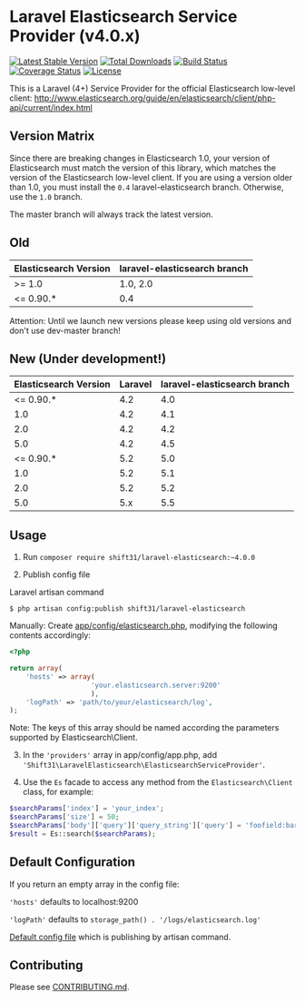 Laravel Elasticsearch Service Provider  (v4.0.x)
================================================
[![Latest Stable Version](https://poser.pugx.org/shift31/laravel-elasticsearch/v/stable)](https://packagist.org/packages/shift31/laravel-elasticsearch)
[![Total Downloads](https://poser.pugx.org/shift31/laravel-elasticsearch/downloads)](https://packagist.org/packages/shift31/laravel-elasticsearch)
[![Build Status](https://travis-ci.org/shift31/laravel-elasticsearch.svg?branch=master)](https://travis-ci.org/shift31/laravel-elasticsearch)
[![Coverage Status](https://coveralls.io/repos/github/shift31/laravel-elasticsearch/badge.svg?branch=master)](https://coveralls.io/github/shift31/laravel-elasticsearch?branch=master)
[![License](https://poser.pugx.org/shift31/laravel-elasticsearch/license)](https://packagist.org/packages/shift31/laravel-elasticsearch)

This is a Laravel (4+) Service Provider for the official Elasticsearch low-level client:
http://www.elasticsearch.org/guide/en/elasticsearch/client/php-api/current/index.html


Version Matrix
------------------
Since there are breaking changes in Elasticsearch 1.0, your version of Elasticsearch must match the version of this 
library, which matches the version of the Elasticsearch low-level client. If you are using a version older than 1.0, you
 must install the `0.4` laravel-elasticsearch branch.  Otherwise, use the `1.0` branch.

The master branch will always track the latest version.

Old  
---
| Elasticsearch Version | laravel-elasticsearch branch |
| --------------------- | ---------------------------- |
| >= 1.0                | 1.0, 2.0                     |
| <= 0.90.*             | 0.4                          |

Attention: Until we launch new versions please keep using old versions and don't use dev-master branch!

New (Under development!)
------------------
| Elasticsearch Version | Laravel | laravel-elasticsearch branch |
| --------------------- |---------| ---------------------------- |
| <= 0.90.*             | 4.2     | 4.0                          |
|  1.0                  | 4.2     | 4.1                          |
|  2.0                  | 4.2     | 4.2                          |
|  5.0                  | 4.2     | 4.5                          |
| <= 0.90.*             | 5.2     | 5.0                          |
|  1.0                  | 5.2     | 5.1                          |
|  2.0                  | 5.2     | 5.2                          |
|  5.0                  | 5.x     | 5.5                          |

Usage
-----
1. Run `composer require shift31/laravel-elasticsearch:~4.0.0`

2. Publish config file

Laravel artisan command 
```
$ php artisan config:publish shift31/laravel-elasticsearch 
```

Manually: Create [app/config/elasticsearch.php](src/config/elasticsearch.php), modifying the following contents 
accordingly:
```php
<?php

return array(
    'hosts' => array(
                    'your.elasticsearch.server:9200'
                    ),
    'logPath' => 'path/to/your/elasticsearch/log',
);
```
Note: The keys of this array should be named according the parameters supported by Elasticsearch\Client.

3. In the `'providers'` array in app/config/app.php, add `'Shift31\LaravelElasticsearch\ElasticsearchServiceProvider'`. 

4. Use the `Es` facade to access any method from the `Elasticsearch\Client` class, for example:
```php
$searchParams['index'] = 'your_index';
$searchParams['size'] = 50;
$searchParams['body']['query']['query_string']['query'] = 'foofield:barstring';
$result = Es::search($searchParams);
```

Default Configuration
---------------------
If you return an empty array in the config file:

`'hosts'` defaults to localhost:9200

`'logPath'` defaults to `storage_path() . '/logs/elasticsearch.log'`

[Default config file](src/config/elasticsearch.php) which is publishing by artisan command.

Contributing
---------------------
Please see [CONTRIBUTING.md](CONTRIBUTING.md).